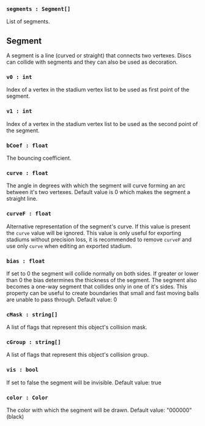 ### `segments : Segment[]`
List of segments.



## Segment
A segment is a line (curved or straight) that connects two vertexes. Discs can collide with segments and they can also be used as decoration.

### `v0 : int`
Index of a vertex in the stadium vertex list to be used as first point of the segment.

### `v1 : int`
Index of a vertex in the stadium vertex list to be used as the second point of the segment.

### `bCoef : float`
The bouncing coefficient.

### `curve : float`
The angle in degrees with which the segment will curve forming an arc between it's two vertexes.
Default value is 0 which makes the segment a straight line.

### `curveF : float`
Alternative representation of the segment's curve. If this value is present the `curve` value will be ignored.
This value is only useful for exporting stadiums without precision loss, it is recommended to remove `curveF` and use only `curve` when editing an exported stadium.

### `bias : float`
If set to 0 the segment will collide normally on both sides.
If greater or lower than 0 the bias determines the thickness of the segment. The segment also becomes a one-way segment that collides only in one of it's sides.
This property can be useful to create boundaries that small and fast moving balls are unable to pass through.
Default value: 0

### `cMask : string[]`
A list of flags that represent this object's collision mask.

### `cGroup : string[]`
A list of flags that represent this object's collision group.

### `vis : bool`
If set to false the segment will be invisible.
Default value: true

### `color : Color`
The color with which the segment will be drawn.
Default value: "000000" (black)
